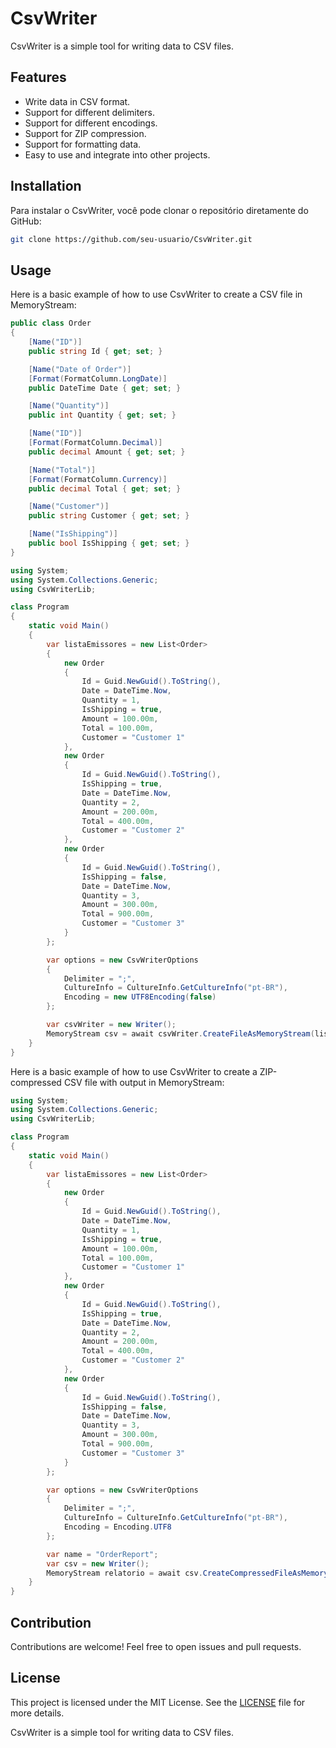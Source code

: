 # CsvWriter
CsvWriter is a simple tool for writing data to CSV files.

## Features

- Write data in CSV format.
- Support for different delimiters.
- Support for different encodings.
- Support for ZIP compression.
- Support for formatting data.
- Easy to use and integrate into other projects.

## Installation

Para instalar o CsvWriter, você pode clonar o repositório diretamente do GitHub:

```bash
git clone https://github.com/seu-usuario/CsvWriter.git
```

## Usage

Here is a basic example of how to use CsvWriter to create a CSV file in MemoryStream:

```csharp
public class Order
{
    [Name("ID")] 
    public string Id { get; set; }

    [Name("Date of Order")]
    [Format(FormatColumn.LongDate)]
    public DateTime Date { get; set; }

    [Name("Quantity")] 
    public int Quantity { get; set; }

    [Name("ID")]
    [Format(FormatColumn.Decimal)]
    public decimal Amount { get; set; }

    [Name("Total")]
    [Format(FormatColumn.Currency)]
    public decimal Total { get; set; }

    [Name("Customer")] 
    public string Customer { get; set; }

    [Name("IsShipping")] 
    public bool IsShipping { get; set; }
}
```


```csharp
using System;
using System.Collections.Generic;
using CsvWriterLib;

class Program
{
    static void Main()
    {
        var listaEmissores = new List<Order>
        {
            new Order
            {
                Id = Guid.NewGuid().ToString(),
                Date = DateTime.Now,
                Quantity = 1,
                IsShipping = true,
                Amount = 100.00m,
                Total = 100.00m,
                Customer = "Customer 1"
            },
            new Order
            {
                Id = Guid.NewGuid().ToString(),
                IsShipping = true,
                Date = DateTime.Now,
                Quantity = 2,
                Amount = 200.00m,
                Total = 400.00m,
                Customer = "Customer 2"
            },
            new Order
            {
                Id = Guid.NewGuid().ToString(),
                IsShipping = false,
                Date = DateTime.Now,
                Quantity = 3,
                Amount = 300.00m,
                Total = 900.00m,
                Customer = "Customer 3"
            }
        };

        var options = new CsvWriterOptions
        {
            Delimiter = ";",
            CultureInfo = CultureInfo.GetCultureInfo("pt-BR"),
            Encoding = new UTF8Encoding(false)
        };

        var csvWriter = new Writer();
        MemoryStream csv = await csvWriter.CreateFileAsMemoryStream(listaEmissores, options);
    }
}
```

Here is a basic example of how to use CsvWriter to create a ZIP-compressed CSV file with output in MemoryStream:

```csharp
using System;
using System.Collections.Generic;
using CsvWriterLib;

class Program
{
    static void Main()
    {
        var listaEmissores = new List<Order>
        {   
            new Order
            {
                Id = Guid.NewGuid().ToString(),
                Date = DateTime.Now,
                Quantity = 1,
                IsShipping = true,
                Amount = 100.00m,
                Total = 100.00m,
                Customer = "Customer 1"
            },
            new Order
            {
                Id = Guid.NewGuid().ToString(),
                IsShipping = true,
                Date = DateTime.Now,
                Quantity = 2,
                Amount = 200.00m,
                Total = 400.00m,
                Customer = "Customer 2"
            },
            new Order
            {
                Id = Guid.NewGuid().ToString(),
                IsShipping = false,
                Date = DateTime.Now,
                Quantity = 3,
                Amount = 300.00m,
                Total = 900.00m,
                Customer = "Customer 3"
            }
        };

        var options = new CsvWriterOptions
        {
            Delimiter = ";",
            CultureInfo = CultureInfo.GetCultureInfo("pt-BR"),
            Encoding = Encoding.UTF8
        };

        var name = "OrderReport";
        var csv = new Writer();
        MemoryStream relatorio = await csv.CreateCompressedFileAsMemoryStream(data, name, new UTF8Encoding(false));
    }
}
```

## Contribution

Contributions are welcome! Feel free to open issues and pull requests.

## License

This project is licensed under the MIT License. See the [LICENSE](LICENSE) file for more details.

CsvWriter is a simple tool for writing data to CSV files.